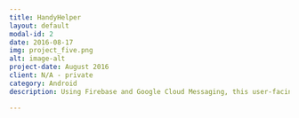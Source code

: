 ```yaml
---
title: HandyHelper
layout: default
modal-id: 2
date: 2016-08-17
img: project_five.png
alt: image-alt
project-date: August 2016
client: N/A - private
category: Android 
description: Using Firebase and Google Cloud Messaging​, this user-facing app is designed to serve as "the uber for handymen". Users are able to locate and communicate with handymen in real-time. The core functionality is chat, enabling users to communicate their needs, exchange contact information and finalize details. Using a variety of material design, network databases, and Firebase/Google API, handymen and users are able to meet in virtual marketplace to exchange services/needs. Currently, this app and HandyHelper Pro (see other project) is in alpha version and will not be released to the public yet. 

---
```

